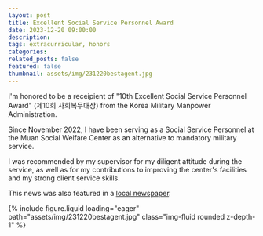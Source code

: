 ```yaml
---
layout: post
title: Excellent Social Service Personnel Award
date: 2023-12-20 09:00:00
description:
tags: extracurricular, honors
categories:
related_posts: false
featured: false
thumbnail: assets/img/231220bestagent.jpg
---
```

I'm honored to be a receipient of "10th Excellent Social Service Personnel Award" (제10회 사회복무대상) from the Korea Military Manpower Administration.

Since November 2022, I have been serving as a Social Service Personnel at the Muan Social Welfare Center as an alternative to mandatory military service.

I was recommended by my supervisor for my diligent attitude during the service, as well as for my contributions to improving the center's facilities and my strong client service skills.

This news was also featured in a [local newspaper](https://www.gjdream.com/news/articleView.html?idxno=637580).

<div class="text-center mb-4 w-75 mx-auto">
  {% include figure.liquid 
    loading="eager" 
    path="assets/img/231220bestagent.jpg" 
    class="img-fluid rounded z-depth-1" %}
</div>
